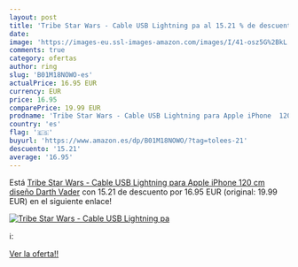 ```yaml
---
layout: post
title: 'Tribe Star Wars - Cable USB Lightning pa al 15.21 % de descuento'
date: 
image: 'https://images-eu.ssl-images-amazon.com/images/I/41-osz5G%2BkL._SL200_.jpg'
comments: true
category: ofertas
author: ring
slug: 'B01M18NOWO-es'
actualPrice: 16.95 EUR
currency: EUR
price: 16.95
comparePrice: 19.99 EUR
prodname: 'Tribe Star Wars - Cable USB Lightning para Apple iPhone  120 cm  diseño Darth Vader'
country: 'es'
flag: '🇪🇸'
buyurl: 'https://www.amazon.es/dp/B01M18NOWO/?tag=tolees-21'
descuento: '15.21'
average: '16.95'
---
```


Está [Tribe Star Wars - Cable USB Lightning para Apple iPhone  120 cm  diseño Darth Vader](https://www.amazon.es/dp/B01M18NOWO/?tag=tolees-21) con 15.21 de descuento por 16.95 EUR (original: 19.99 EUR) en el siguiente enlace!

[![Tribe Star Wars - Cable USB Lightning pa](https://images-eu.ssl-images-amazon.com/images/I/41-osz5G%2BkL._SL200_.jpg)](https://www.amazon.es/dp/B01M18NOWO/?tag=tolees-21)

ℹ️:


[Ver la oferta!!](https://www.amazon.es/dp/B01M18NOWO/?tag=tolees-21)
